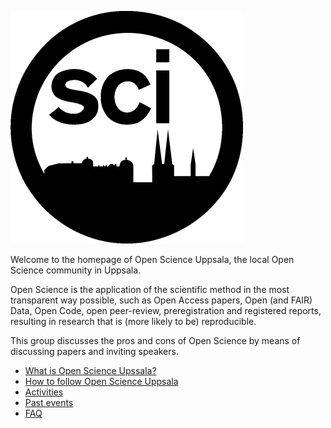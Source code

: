 ![The Open Science Uppsala logo](logo/osu_logo_25.png)

Welcome to the homepage of Open Science Uppsala,
the local Open Science community in Uppsala.

Open Science is the application of the scientific method 
in the most transparent way possible, 
such as Open Access papers, Open (and FAIR) Data,
Open Code, open peer-review, preregistration and registered reports,
resulting in research that is (more likely to be) reproducible.

This group discusses the pros and cons of Open Science 
by means of discussing papers and inviting speakers. 

- [What is Open Science Upssala?](content/what.md)
- [How to follow Open Science Uppsala](content/follow.md)
- [Activities](content/activies.md)
- [Past events](content/events.md)
- [FAQ](content/faq.md)


